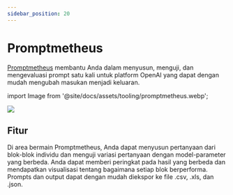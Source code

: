 ```yaml
---
sidebar_position: 20
---
```


# Promptmetheus

[Promptmetheus](https://promptmetheus.com) membantu Anda dalam menyusun, menguji, dan mengevaluasi prompt satu kali untuk platform OpenAI yang dapat dengan mudah mengubah masukan menjadi keluaran.

import Image from '@site/docs/assets/tooling/promptmetheus.webp';

<div style={{textAlign: 'center'}}>
  <img src={Image} style={{width: "750px"}}/>
</div>

## Fitur

Di area bermain Promptmetheus, Anda dapat menyusun pertanyaan dari blok-blok individu dan menguji variasi pertanyaan dengan model-parameter yang berbeda. Anda dapat memberi peringkat pada hasil yang berbeda dan mendapatkan visualisasi tentang bagaimana setiap blok berperforma. Prompts dan output dapat dengan mudah diekspor ke file .csv, .xls, dan .json. 
